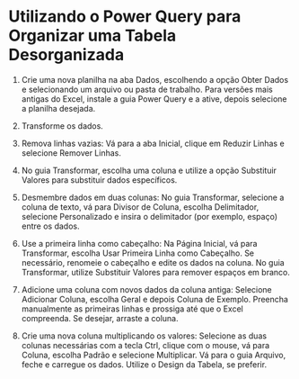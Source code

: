 # Utilizando o Power Query para Organizar uma Tabela Desorganizada

1. Crie uma nova planilha na aba Dados, escolhendo a opção Obter Dados e selecionando um arquivo ou pasta de trabalho. Para versões mais antigas do Excel, instale a guia Power Query e a ative, depois selecione a planilha desejada.

2. Transforme os dados.

3. Remova linhas vazias: Vá para a aba Inicial, clique em Reduzir Linhas e selecione Remover Linhas.

4. No guia Transformar, escolha uma coluna e utilize a opção Substituir Valores para substituir dados específicos.

5. Desmembre dados em duas colunas: No guia Transformar, selecione a coluna de texto, vá para Divisor de Coluna, escolha Delimitador, selecione Personalizado e insira o delimitador (por exemplo, espaço) entre os dados.

6. Use a primeira linha como cabeçalho: Na Página Inicial, vá para Transformar, escolha Usar Primeira Linha como Cabeçalho. Se necessário, renomeie o cabeçalho e edite os dados na coluna. No guia Transformar, utilize Substituir Valores para remover espaços em branco.

7. Adicione uma coluna com novos dados da coluna antiga: Selecione Adicionar Coluna, escolha Geral e depois Coluna de Exemplo. Preencha manualmente as primeiras linhas e prossiga até que o Excel compreenda. Se desejar, arraste a coluna.

8. Crie uma nova coluna multiplicando os valores: Selecione as duas colunas necessárias com a tecla Ctrl, clique com o mouse, vá para Coluna, escolha Padrão e selecione Multiplicar. Vá para o guia Arquivo, feche e carregue os dados. Utilize o Design da Tabela, se preferir.
